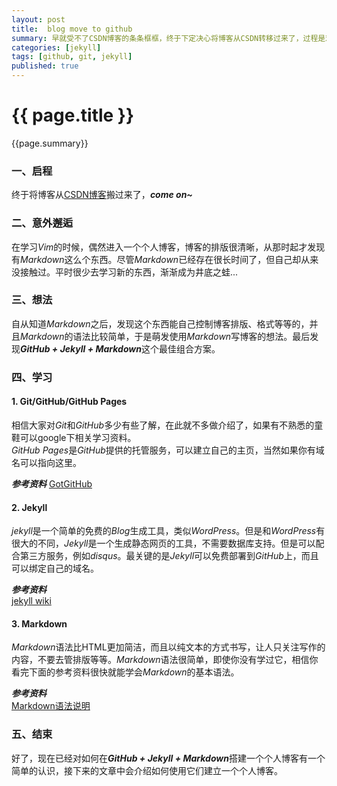 ```yaml
---
layout: post
title:  blog move to github
summary: 早就受不了CSDN博客的条条框框，终于下定决心将博客从CSDN转移过来了，过程是艰难的，但是当习惯后，你会发现GitHub + Jekyll + Markdown真是完美的搭配，享受这一切带来的乐趣吧~
categories: [jekyll]
tags: [github, git, jekyll]
published: true
---
```


# {{ page.title }} #

{{page.summary}}

### 一、启程 ###
终于将博客从[CSDN博客](http://blog.csdn.net/qiurisuixiang)搬过来了，***come on~***  
  
  
  
### 二、意外邂逅 ###
在学习*Vim*的时候，偶然进入一个个人博客，博客的排版很清晰，从那时起才发现有*Markdown*这么个东西。尽管*Markdown*已经存在很长时间了，但自己却从来没接触过。平时很少去学习新的东西，渐渐成为井底之蛙...  
  
  
  
### 三、想法 ###
自从知道*Markdown*之后，发现这个东西能自己控制博客排版、格式等等的，并且*Markdown*的语法比较简单，于是萌发使用*Markdown*写博客的想法。最后发现***GitHub + Jekyll + Markdown***这个最佳组合方案。  
  
  
  
### 四、学习 ###
#### 1. Git/GitHub/GitHub Pages ####
相信大家对*Git*和*GitHub*多少有些了解，在此就不多做介绍了，如果有不熟悉的童鞋可以google下相关学习资料。  
*GitHub Pages*是*GitHub*提供的托管服务，可以建立自己的主页，当然如果你有域名可以指向这里。  
  
***参考资料***
[GotGitHub](http://www.worldhello.net/gotgithub/)
  
  
  
#### 2. Jekyll ####
*jekyll*是一个简单的免费的*Blog*生成工具，类似*WordPress*。但是和*WordPress*有很大的不同，*Jekyll*是一个生成静态网页的工具，不需要数据库支持。但是可以配合第三方服务，例如*disqus*。最关键的是*Jekyll*可以免费部署到*GitHub*上，而且可以绑定自己的域名。  
  
***参考资料***  
[jekyll wiki](https://github.com/mojombo/jekyll/wiki)  
  
  
  
#### 3. Markdown ####
*Markdown*语法比HTML更加简洁，而且以纯文本的方式书写，让人只关注写作的内容，不要去管排版等等。*Markdown*语法很简单，即使你没有学过它，相信你看完下面的参考资料很快就能学会*Markdown*的基本语法。  

***参考资料***  
[Markdown语法说明](http://wowubuntu.com/markdown/)  
  
  
  
### 五、结束 ###
好了，现在已经对如何在***GitHub + Jekyll + Markdown***搭建一个个人博客有一个简单的认识，接下来的文章中会介绍如何使用它们建立一个个人博客。  
  
  
  

